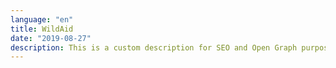 ```yaml
---
language: "en"
title: WildAid
date: "2019-08-27"
description: This is a custom description for SEO and Open Graph purposes, rather than the default generated excerpt. Simply add a description field to the frontmatter.
---
```


<main role="main">
    <section id="section__hero" className="hero" aria-label="Lion populations are in crisis, and you&apos;re the solution.">
        <component-hero
            content='{
                "headline": "Be the",
                "headlineAlt": "Pride",
                "subheadline": "Lion populations are in crisis, and you&apos;re the solution.",
                "buttonText": "Help Now",
                "url": "http://google.com",
                "captionText": "Photos by Chris Schmid"
        }'></component-hero>
    </section>
    <section id="section__population" className="population" aria-label="Here&apos;s why lions are in trouble.">
        <component-population
            content='{
                "slides": [
                    {
                        "title": "",
                        "paragraph": "Historically, lions have occupied almost every part of Africa, today they have disappeared from 94% of this range."
                    },
                    {
                        "title": "bushmeat poaching",
                        "paragraph": "Poaching has severely depleted lions&apos; prey. Lions are also often caught in deadly snares set to illegally trap bushmeat."
                    },
                    {
                        "title": "",
                        "paragraph": "Livestock competes with prey for grazing land. This pushes all predators into closer contact with humans. When livestock is killed, lions are often the first target for revenge killings."
                    },
                    {
                        "title": "human encroachment",
                        "paragraph": "With 350,000 people for every wild lion, there is growing competition for resources like land. Wild habitats are increasingly destroyed to make way for farmland."
                    },
                    {
                        "title": "",
                        "paragraph": "In the last 20 years alone, the number of wild lions has fallen by almost half due to these threats."
                    },
                    {
                        "title": "#bethepride",
                        "paragraph": "60% of Tanzania&apos;s lions still live outside of protected areas. Take action now by scrolling down."
                    }
                ],
                "africaMaps": [
                    {
                        "headline": "Here&apos;s why lions<br/>are in trouble.",
                        "subheadline": "Historic<br/>range",
                        "pic": "africa-image1@2x"
                    },
                    {
                        "headline": "Prey numbers are falling.",
                        "subheadline": "",
                        "pic": "africa-image2@2x"
                    },
                    {
                        "headline": "Humans and lions are in conflict.",
                        "subheadline": "",
                        "pic": "africa-image3@2x"
                    },
                    {
                        "headline": "Human activity is the biggest threat.",
                        "subheadline": "",
                        "pic": "africa-image4@2x"
                    },
                    {
                        "headline": "Lions are in crisis.",
                        "subheadline": "Current<br/>range",
                        "pic": "africa-image5@2x"
                    },
                    {
                        "headline": "Tanzania has 40% of the world&apos;s remaining lions.",
                        "subheadline": "",
                        "pic": "africa-image6@2x"
                    }
                ],
                "africaMapsAriaLabel": "Visual representation of humans and lions in conflict"
        }'></component-population>
    </section>
    <section id="section__video-feature" className="video-feature" aria-label="Subheadline">
        <component-video-feature
            content='{
                "headline": "Video Here",
                "subheadline": "Subheadline will go here.",
                "url": "https://www.youtube.com/embed/4aQwT3n2c1Q",
                "title": "iframe title",
                "paragraph": "Lorem ipsum dolor sit amet, consectetur adipiscing elit. Praesent consequat neque eu nunc semper, at pretium urna accumsan. Etiam et cursus eros, nec faucibus purus. Nullam ullamcorper malesuada mi, eu dictum ligula vulputate et. Maecenas sodales tincidunt pulvinar. In sit amet nulla convallis, bibendum massa gravida, posuere turpis. Vivamus condimentum justo nec mi dictum ornare. Nam fringilla sapien et sapien ornare gravida et sed ligula. Vivamus massa lorem, ullamcorper eget accumsan in, molestie non augue. Curabitur congue nunc eget tristique vestibulum. Aliquam erat volutpat. Aliquam sit amet ornare est. Vestibulum sollicitudin sodales commodo."
        }'></component-video-feature>
    </section>
    <section id="section__take-action" className="take-action" aria-label="Take action">
        <component-take-action
            content='{
                "headline": "Take",
                "headlineAlt": "Action",
                "paragraph": "The best way to help is to tweet at Tanzania&apos;s leaders, influencers and decision makers to #bethepride and save the lion before it&apos;s too late. Start by clicking on a profile below.",
                "buttonText": "View More",
                "buttonTextTwitter": "Send Tweet",
                "people": [{
                        "name": "Dr. John Magufuli",
                        "handle": "@MagufuliJP",
                        "title": "President of Tanzania",
                        "pic": "twitter-magufuli",
                        "personType": "politician"
                    },
                    {
                        "name": "Dr. Hamisi Kigwangalla",
                        "handle": "@HKigwangalla",
                        "title": "Minister of Natural Resources and Tourism",
                        "pic": "twitter-kigwangalla",
                        "personType": "politician"
                    },
                    {
                        "name": "Diamond Platnumz",
                        "handle": "@diamondplatnumz",
                        "title": "Musician",
                        "pic": "twitter-platnumz",
                        "personType": "influencer"
                    },
                    {
                        "name": "Fatma Karume",
                        "handle": "@fatma_karume",
                        "title": "Activist and Lawyer",
                        "pic": "twitter-karume",
                        "personType": "politician"
                    },
                    {
                        "name": "Majaliwa Kassim",
                        "handle": "@majaliwa_kassim",
                        "title": "Prime Minister of Tanzania",
                        "pic": "twitter-kassim",
                        "personType": "politician"
                    },
                    {
                        "name": "Gerson Msigwa",
                        "handle": "@MsigwaGerson",
                        "title": "Director of Presidential Communication",
                        "pic": "twitter-msigwa",
                        "personType": "politician"
                    },
                    {
                        "name": "Jokate Mwegelo",
                        "handle": "@jokateM",
                        "title": "District Commissioner of Kisarawe",
                        "pic": "twitter-mwegelo",
                        "personType": "politician"
                    },
                    {
                        "name": "Masanja",
                        "handle": "@mkandamizaji",
                        "title": "Comedian",
                        "pic": "twitter-masanja",
                        "personType": "influencer"
                    },
                    {
                        "name": "Maria Sarungi Tsehai",
                        "handle": "@mariaSTsehai",
                        "title": "Activist",
                        "pic": "twitter-tsehai",
                        "personType": "influencer"
                    },
                    {
                        "name": "Idris Sultan",
                        "handle": "@IdrisSultan",
                        "title": "Comedian & Writer",
                        "pic": "twitter-sultan",
                        "personType": "influencer"
                    },
                    {
                        "name": "Mwana Fa",
                        "handle": "@mwanaFA",
                        "title": "Rapper",
                        "pic": "twitter-fa",
                        "personType": "influencer"
                    },
                    {
                        "name": "Salama Zalhata Jabir",
                        "handle": "@EceJay",
                        "title": "TV Anchor",
                        "pic": "twitter-jabir",
                        "personType": "influencer"
                    }
                ]
        }'></component-take-action>
    </section>
    <section id="section__simba-ni" className="simba-ni" aria-label="What does the lion mean to you?">
        <component-simba-ni
            content='{
                "headline": "Share the",
                "headlineAlt": "\"Simba Ni\"",
                "subheadline": "What does the lion mean to you?",
                "videoUrl": "https://www.youtube.com/embed/4aQwT3n2c1Q",
                "iframeTitle": "iframe title",
                "title": "About the People",
                "paragraph": "In Tanzania it is a symbol that&apos;s inextricably linked with our national identity, representing not just our rich natural heritage, but also the traits we idealise and aim to embody as a nation. Qualities like strength, majesty, power, courage and resilience. To raise awareness about how deeply linked the lion is to our identity, please share the Simba Ni video below. And then read about the inspiring individuals featured in the video by clicking on their bios.",
                "buttonText": "About the People",
                "thumbnails": [
                    {
                        "pic": "MrishoMpoto-small",
                        "imageAltText": "Mrisho Mpoto"
                    },
                    {
                        "pic": "EricMajura-small",
                        "imageAltText": "Eric Majura"
                    },
                    {
                        "pic": "DrHamisiKigwangalla-small",
                        "imageAltText": "Dr. Hamisi Kigwangalla"
                    },
                    {
                        "pic": "MohammedDewji-small",
                        "imageAltText": "Mohammed Dewji"
                    },
                    {
                        "pic": "DrBernardKissui-small",
                        "imageAltText": "Dr.Bernard Kissui"
                    },
                    {
                        "pic": "BenjaminFernandes-small",
                        "imageAltText": "Benjamin Fernandes"
                    },
                    {
                        "pic": "NeriaAbdi-small",
                        "imageAltText": "Neria Abdi"
                    },
                    {
                        "pic": "BenPol-small",
                        "imageAltText": "Ben Pol"
                    },
                    {
                        "pic": "SamarahMutahaba-small",
                        "imageAltText": "Samarah Mutahaba"
                    }
                ],
                "people": [
                    {
                        "pic": "MrishoMpoto",
                        "imageAltText": "Mrisho Mpoto",
                        "name": "Mrisho Mpoto",
                        "title": "Poet and Artist",
                        "paragraph": "Mrisho is a renowned poet, actor, director and storyteller whose biggest passion is oral performance of Swahili poetry. Passionate about nature since he was young, Mrisho has long believed that all natural things should be protected and cherished and to this end has penned many songs about the value of nature and impacts of poaching, including the popular \"Deni la Hisani\" (meaning \"debt of courtesy\" in Swahili)."
                    },
                    {
                        "pic": "EricMajura",
                        "imageAltText": "Eric Majura",
                        "name": "Eric Majura",
                        "title": "Mr. Tanzania 2017",
                        "paragraph": "Eric believes he can be described as having the spirit and strength of a lion, because of his unwavering commitment and dedication to bodybuilding – he won Mr. Tanzania after nearly two decades spent perfecting his body. To him, lions are not just important to the environment, but a source of inspiration that people should look to for strength and ambition."
                    },
                    {
                        "pic": "DrHamisiKigwangalla",
                        "imageAltText": "Dr. Hamisi Kigwangalla",
                        "name": "Dr. Hamisi Kigwangalla",
                        "title": "Minister of Tourism and Natural Resources",
                        "paragraph": "Dr. Kigwangalla is a medical doctor, author and MP for Nzega constituency since 2010. He was deputy Minister of Health from 2015 until his current appointment. As Minister of Natural Resources and Tourism, he has expanded the number of National Parks in the country from 16 to 21, started the \"Pori Kwa Pori\" campaign to tackle illegal logging in forest reserves, and has initiated a campaign to increase domestic wildlife tourism."
                    },
                    {
                        "pic": "MohammedDewji",
                        "imageAltText": "Mohammed Dewji",
                        "name": "Mohammed Dewji",
                        "title": "Business Mogul and Philanthropist",
                        "paragraph": "Mohammed is the president of MeTL, a pan-African conglomerate with interests across multiple industries and the owner of the Simba Sports Club football team. In 2016, Mohammed signed the Giving Pledge, a commitment to donate at least half his fortune to philanthropic causes. In Tanzania he has donated to several causes such as education, health and community development. As a WildAid ambassador he has also lent his voice to supporting wildlife conservation."
                    },
                    {
                        "pic": "DrBernardKissui",
                        "imageAltText": "Dr.Bernard Kissui",
                        "name": "Dr.Bernard Kissui",
                        "title": "Lion Researcher",
                        "paragraph": "Renowned in the field of lion conservation, Dr. Kissui started the Tarangire Lion Project as a PhD student and continues to run it to this day. Having worked for years in the Serengeti National Park and Ngorongro Conservation Area, he is passionate about understanding the drivers behind human-lion conflict and works closely with pastoralist communities to help reduce lion depredations through various mitigation measures."
                    },
                    {
                        "pic": "BenjaminFernandes",
                        "imageAltText": "Benjamin Fernandes",
                        "name": "Benjamin Fernandes",
                        "title": "Entrepreneur",
                        "paragraph": "Lion Conflict Officer",
                        "paragraph": "A tech whizzkid who graduated from Stanford in the USA, Benjamin is something of a youth icon, having left the lucrative US job market to return home to Tanzania to start his own award-winning financial services company called NALA. He is not only an advocate for visiting Tanzania&apos;s National Parks, having hosted nearly 1,000 guests there, but was also inspired to name his company after a lioness because of the role female lions play in providing for their families."
                    },
                    {
                        "pic": "NeriaAbdi",
                        "imageAltText": "Neria Abdi",
                        "name": "Neria Abdi",
                        "title": "Lion Conflict Officer",
                        "paragraph": "Neria is one of only two female conflict officers working for the Ruaha Carnivore Project, a job that comes with its shares of challenges. Neria is often the first responder after any carnivore – not just lions - has attacked cattle in communities fringing Ruaha National Park. Despite the high pressure situations she must often defuse, Neria loves her job and has become a figure of respect and authority in her community because of it."
                    },
                    {
                        "pic": "BenPol",
                        "imageAltText": "Ben Pol",
                        "name": "Ben Pol",
                        "title": "Singer-songwriter",
                        "paragraph": "Often called an \"R & B prodigy\", Ben uses his unique voice to not just sing chart-busting songs, but also to speak out against the illegal wildlife trade and impress upon his millions of fans the importance of visiting Tanzania&apos;s National Parks. A long-time WildAid ambassador, Ben has starred in video messaging and mini-documentaries on lions and elephants."
                    },
                    {
                        "pic": "SamarahMutahaba",
                        "imageAltText": "Samarah Mutahaba",
                        "name": "Samarah Mutahaba",
                        "title": "Student",
                        "paragraph": "Ten-year-old Samarah has loved lions pretty much her entire life. She remembers seeing a lion taking a stroll in the Ngorongoro Crater and thinking they deserved to have the freedom to walk around, breathe fresh air and be with their families. \"Lions are magnificent,\" she says \"and unique and God&apos;s creation\" and hopes they will still be around for her children and grandchildren for generations to come."
                    }
                ]
        }'></component-simba-ni>
    </section>
    <section id="section__unsung-heroes" className="unsung-heroes" aria-label="Celebrating the people making a difference.">
        <component-unsung-heroes
            content='{
                "headline": "Conservation&apos;s Unsung Heroes",
                "subheadline": "Celebrating the people making a difference.",
                "videos": [
                    {
                        "title": "iframe title 1",
                        "url": "https://www.youtube.com/embed/4aQwT3n2c1Q"
                    },
                    {
                        "title": "iframe title 2",
                        "url": "https://www.youtube.com/embed/hHW1oY26kxQ"
                    },
                    {
                        "title": "iframe title 3",
                        "url": "https://www.youtube.com/embed/Ltdd2RGkNUY"
                    },
                    {
                        "title": "iframe title 4",
                        "url": "https://www.youtube.com/embed/Bg_tJvCA8zw"
                    },
                    {
                        "title": "iframe title 5",
                        "url": "https://www.youtube.com/embed/Io6xuGmS5pM"
                    }
                ],
                "people": [
                    {
                        "name": "nametest1",
                        "title": "titletest1"
                    },
                    {
                        "name": "nametest2",
                        "title": "titletest2"
                    },
                    {
                        "name": "nametest3",
                        "title": "titletest3"
                    },
                    {
                        "name": "nametest4",
                        "title": "titletest4"
                    },
                    {
                        "name": "nametest5",
                        "title": "titletest5"
                    }
                ],
                "slides": [
                    {
                        "url": "http://i3.ytimg.com/vi/4aQwT3n2c1Q/maxresdefault.jpg",
                        "name": "nametest1",
                        "title": "titletest1",
                        "imageAltText": ""
                    },
                    {
                        "url": "http://i3.ytimg.com/vi/hHW1oY26kxQ/maxresdefault.jpg",
                        "name": "nametest2",
                        "title": "titletest2",
                        "imageAltText": ""
                    },
                    {
                        "url": "http://i3.ytimg.com/vi/Ltdd2RGkNUY/maxresdefault.jpg",
                        "name": "nametest3",
                        "title": "titletest3",
                        "imageAltText": ""
                    },
                    {
                        "url": "http://i3.ytimg.com/vi/Bg_tJvCA8zw/maxresdefault.jpg",
                        "name": "nametest4",
                        "title": "titletest4",
                        "imageAltText": ""
                    },
                    {
                        "url": "http://i3.ytimg.com/vi/Io6xuGmS5pM/maxresdefault.jpg",
                        "name": "nametest5",
                        "title": "titletest5",
                        "imageAltText": ""
                    }
                ],
                "paragraph": "<p>Yamat. Neria. Julius. Mandela. Bernard. Stefano. Kirerenjo. You might not recognise these names, but they are our heroes and we hope they&apos;ll be yours – they are the ordinary men and women working day (and sometimes night) in wildlife conservation, doing their bit to protect Tanzania&apos;s lions and their environment. Our series highlighting <em>Conservation&apos;s Unsung Heroes</em> pays tribute to the often overlooked, rarely seen people who play a pivotal role in not only conserving this beloved species but also in helping the communities who bear the brunt of living alongside them.</p><p>That could be lion defenders like Julius and Mandela, working to prevent traditional lion hunts; or working mother Yamat, gathering invaluable data that helps her organization make effective decisions on preventing lion attacks; or Kirerenjo, who educates pastoralists about grazing their livestock more efficiently and less harmful to lion habitat. Please watch our hero videos below, and then leave them a message of support.</p>",
                "lionImageAlt": "Lion"
        }'></component-unsung-heroes>
    </section>
    <section id="section__lion-life" className="lion-life" aria-label="Lion in my life">
        <component-lion-life
            content='{
                "headline": "Lion in<br>My Life",
                "paragraph": "<p>We see the lion motif everywhere, from our currency notes to kangas, t-shirts to trinkets. It is a sacred symbol, part of our history and mythology, so deeply embedded into our nation&apos;s cultural fabric that we rarely even notice it anymore. But now we want you to show us that overlooked, long-forgotten lion in your life by taking a photograph any time you notice something with a lion on it – it could be a keychain, a painting, a poster, a t-shirt, a tattoo even! – and post it to Instagram using the hashtags #lioninmylife and #bethepride.</p><p>Tell us in one sentence what the lion means to you and you will be entered into a raffle draw. The winner gets an all-expenses paid safari trip to a park in Tanzania to see lions IRL, where you&apos;ll be put up at one of Alex Walker&apos;s Serian&apos;s beautiful lodges. For terms and conditions, see <a href=\"https://www.instagram.com/wildaidafrica\">here</a>.</p>",
                "buttonText": "Share Yours",
                "buttonUrl": "https://www.instagram.com/wildaidafrica"
        }'></component-lion-life>
    </section>
    <section id="section__exhibition" className="exhibition" aria-label="Exhibition">
        <component-exhibition
            content='{
                "headline": "Exhibition",
                "paragraph": "Lorem ipsum dolor sit amet, consectetur adipiscing elit. Praesent consequat neque eu nunc semper, at pretium urna accumsan. Etiam et cursus eros, nec faucibus purus.",
                "slides": [
                    {
                        "pic": "exhibition-placeholder-image1",
                        "imageAltText": "Image alt text",
                        "caption": "Caption 1 - Lorem Ipsum is simply dummy text of the printing and typesetting industry."
                    },
                    {
                        "pic": "exhibition-placeholder-image2",
                        "imageAltText": "Image alt text",
                        "caption": "Caption 1 - Lorem Ipsum is simply dummy text of the printing and typesetting industry."
                    },
                    {
                        "pic": "exhibition-placeholder-image3",
                        "imageAltText": "Image alt text",
                        "caption": "Caption 1 - Lorem Ipsum is simply dummy text of the printing and typesetting industry."
                    }
                ],
                "events": [
                    {
                        "title": "Dar Es Salaam",
                        "when": "Date goes here",
                        "where": "Address goes here",
                        "more": "More info goes here"
                    },
                    {
                        "title": "Dar Es Salaam",
                        "when": "Date goes here",
                        "where": "Address goes here",
                        "more": "More info goes here"
                    }
                ]
        }'></component-exhibition>
    </section>
    <section id="section__media" className="media" aria-label="In the media">
        <component-media
            content='{
                "headline": "In the",
                "headlineAlt": "Media",
                "mediaBlocks": [
                    {
                        "title": "Press Headline with Vertical Photo Can Go in this Block",
                        "href": "http://google.com"
                    },
                    {
                        "title": "Press Headline with No Photo Can Go in this Block",
                        "href": "http://google.com"
                    },
                    {
                        "title": "Press Headline with Horizontal Photo Can Go in this Block",
                        "href": "http://google.com"
                    },
                    {
                        "title": "Press Headline with Square Photo Can Go in this Block",
                        "href": "http://google.com"
                    }
                ],
                "linkText": "Read More",
                "buttonText": "View More"
        }'></component-media>
    </section>
    <section id="section__learn" className="learn" aria-label="Read about the threats facing lions.">
        <component-learn
            content='{
                "headline": "To Learn More",
                "subheadline": "Read about the threats facing lions.",
                "links": [
                    {
                        "text": "Let lions live report | Panthera & WildAid",
                        "href": "https://letlionslive.org"
                    },
                    {
                        "text": "Where lions once ruled, they are now quietly disappearing | National Geographic",
                        "href": "https://www.nationalgeographic.com/animals/2019/07/lion-numbers-halved-since-original-lion-king/"
                    },
                    {
                        "text": "Simba&apos;s future depends on putting communities at the forefront of lion conservation | Mongabay",
                        "href": "https://news.mongabay.com/2019/07/simbas-future-depends-on-putting-communities-at-the-forefront-of-lion-conservation-commentary/"
                    },
                    {
                        "text": "The lions of the Serengeti | Africa Geographic",
                        "href": "https://africageographic.com/blog/the-lions-of-the-serengeti/"
                    },
                    {
                        "text": "Lion defenders: How Tanzania stopped 90% of hunts in a national park | Independent",
                        "href": "https://www.independent.co.uk/travel/africa/tanzania-animal-conservation-project-stopped-hunts-lion-defenders-ruaha-national-park-a8229161.html"
                    },
                    {
                        "text": "It&apos;s Sarabi&apos;s pride, Mufasa just lives there: a biologist on The Lion King | The Conversation",
                        "href": "http://theconversation.com/its-sarabis-pride-mufasa-just-lives-there-a-biologist-on-the-lion-king-120660"
                    },
                    {
                        "text": "The truth about lions | Smithsonian.com",
                        "href": "https://www.smithsonianmag.com/science-nature/the-truth-about-lions-11558237/"
                    },
                    {
                        "text": "Nine lions found dead in the Serengeti | The Citizen",
                        "href": "https://www.thecitizen.co.tz/news/Nine-lions-found-dead-in-Serengeti/1840340-4591868-h03c04z/index.html"
                    },
                    {
                        "text": "Why poison is a growing threat to Africa&apos;s wildlife | National Geographic",
                        "href": "https://www.nationalgeographic.com/magazine/2018/08/poisoning-africa-kenya-maasai-pesticides-lions-poachers-conservationists/"
                    },
                    {
                        "text": "Living with lions | National Geographic",
                        "href": "https://www.nationalgeographic.com/magazine/2013/08/lion-conservation/"
                    },
                    {
                        "text": "The short happy life of a Serengeti lion | National Geographic",
                        "href": "https://www.nationalgeographic.com/magazine/2013/08/serengeti-lions/"
                    },
                    {
                        "text": "Lions like to cuddle too | Plos",
                        "href": "https://blogs.plos.org/everyone/2013/09/04/lions-like-to-cuddle-too/"
                    }
                ],
                "buttonText": "View More"
        }'></component-learn>
    </section>
    <section id="section__partners" className="partners" aria-label="Partners">
        <component-partners
            content='{
                "headline": "Partners",
                "logos": [
                    {
                        "url": "http://google.com",
                        "altText": "",
                        "pic": "partners-lion-recovery-fund"
                    },
                    {
                        "url": "http://google.com",
                        "altText": "",
                        "pic": "partners-ministry-tourism"
                    },
                    {
                        "url": "http://google.com",
                        "altText": "",
                        "pic": "partners-coastal-aviation"
                    },
                    {
                        "url": "http://google.com",
                        "altText": "",
                        "pic": "partners-alex-walkers-serian"
                    },
                    {
                        "url": "http://google.com",
                        "altText": "",
                        "pic": "partners-ruaha-carnivore-project"
                    },
                    {
                        "url": "http://google.com",
                        "altText": "",
                        "pic": "partners-kope-lion"
                    },
                    {
                        "url": "http://google.com",
                        "altText": "",
                        "pic": "partners-tarangire"
                    },
                    {
                        "url": "http://google.com",
                        "altText": "",
                        "pic": "partners-tanzania-people-wildlife"
                    }
                ]
        }'></component-partners>
    </section>
</main>
<footer role="contentinfo">
    <component-footer
        content='{
            "links": [
                {
                    "text": "About the Crisis",
                    "href": "#section__population"
                },
                {
                    "text": "Take Action",
                    "href": "#section__take-action"
                },
                {
                    "text": "Share the Simba Ni",
                    "href": "#section__simba-ni"
                },
                {
                    "text": "Conservation&apos;s Unsung Heroes",
                    "href": "#section__unsung-heroes"
                },
                {
                    "text": "Lion in My Life",
                    "href": "#section__lion-life"
                },
                {
                    "text": "In the Media",
                    "href": "#section__media"
                },
                {
                    "text": "To Learn More",
                    "href": "#section__learn"
                },
                {
                    "text": "Partners",
                    "href": "#section__partners"
                }
            ],
            "icons": [
                {
                    "url": "#section__hero",
                    "pic": "icon-logo",
                    "altText": "WildAid Logo"
                },
                {
                    "url": "https://www.instagram.com/wildaidafrica",
                    "pic": "icon-instagram",
                    "altText": "WildAid Instagram Icon"
                },
                {
                    "url": "https://www.facebook.com/wildaidafrica",
                    "pic": "icon-facebook",
                    "altText": "WildAid Facebook Icon"
                },
                {
                    "url": "https://twitter.com/WildAidAfrica",
                    "pic": "icon-twitter",
                    "altText": "WildAid Twitter Icon"
                }
            ],
            "title": "Contact",
            "address": "333 Pine Street<br />Suite 300<br />San Francisco, CA 94104 USA",
            "addressOther": "info@someurl.com<br />+1 (415) 834-3174",
            "paragraph": "Special thanks to Chris Schmid for photography.",
            "privacyURL": "",
            "privacyText": "Privacy Policy",
            "copyright": "&nbsp;|&nbsp;Copyright &copy; 2019 WildAid. All rights reserved."
    }'></component-footer>
</footer>


